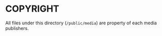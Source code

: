 # COPYRIGHT

All files under this directory (`/public/media`) are property of each media publishers.
